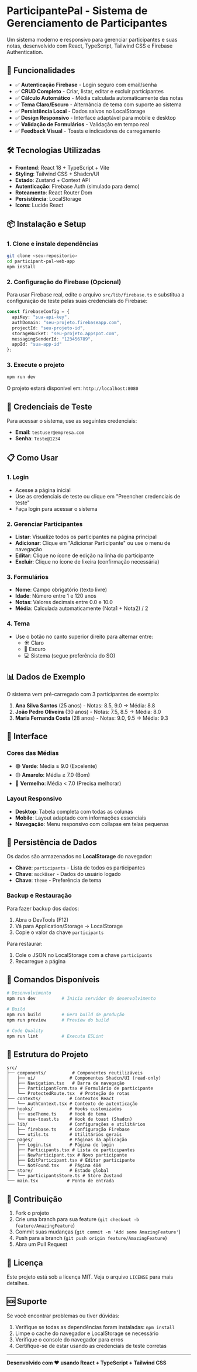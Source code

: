 
# ParticipantePal - Sistema de Gerenciamento de Participantes

Um sistema moderno e responsivo para gerenciar participantes e suas notas, desenvolvido com React, TypeScript, Tailwind CSS e Firebase Authentication.

## 🚀 Funcionalidades

- ✅ **Autenticação Firebase** - Login seguro com email/senha
- ✅ **CRUD Completo** - Criar, listar, editar e excluir participantes
- ✅ **Cálculo Automático** - Média calculada automaticamente das notas
- ✅ **Tema Claro/Escuro** - Alternância de tema com suporte ao sistema
- ✅ **Persistência Local** - Dados salvos no LocalStorage
- ✅ **Design Responsivo** - Interface adaptável para mobile e desktop
- ✅ **Validação de Formulários** - Validação em tempo real
- ✅ **Feedback Visual** - Toasts e indicadores de carregamento

## 🛠️ Tecnologias Utilizadas

- **Frontend**: React 18 + TypeScript + Vite
- **Styling**: Tailwind CSS + Shadcn/UI
- **Estado**: Zustand + Context API
- **Autenticação**: Firebase Auth (simulado para demo)
- **Roteamento**: React Router Dom
- **Persistência**: LocalStorage
- **Icons**: Lucide React

## 📦 Instalação e Setup

### 1. Clone e instale dependências
```bash
git clone <seu-repositorio>
cd participant-pal-web-app
npm install
```

### 2. Configuração do Firebase (Opcional)
Para usar Firebase real, edite o arquivo `src/lib/firebase.ts` e substitua a configuração de teste pelas suas credenciais do Firebase:

```typescript
const firebaseConfig = {
  apiKey: "sua-api-key",
  authDomain: "seu-projeto.firebaseapp.com",
  projectId: "seu-projeto-id",
  storageBucket: "seu-projeto.appspot.com",
  messagingSenderId: "123456789",
  appId: "sua-app-id"
};
```

### 3. Execute o projeto
```bash
npm run dev
```

O projeto estará disponível em: `http://localhost:8080`

## 🔐 Credenciais de Teste

Para acessar o sistema, use as seguintes credenciais:

- **Email**: `testuser@empresa.com`
- **Senha**: `Teste@1234`

## 📋 Como Usar

### 1. Login
- Acesse a página inicial
- Use as credenciais de teste ou clique em "Preencher credenciais de teste"
- Faça login para acessar o sistema

### 2. Gerenciar Participantes
- **Listar**: Visualize todos os participantes na página principal
- **Adicionar**: Clique em "Adicionar Participante" ou use o menu de navegação
- **Editar**: Clique no ícone de edição na linha do participante
- **Excluir**: Clique no ícone de lixeira (confirmação necessária)

### 3. Formulários
- **Nome**: Campo obrigatório (texto livre)
- **Idade**: Número entre 1 e 120 anos
- **Notas**: Valores decimais entre 0.0 e 10.0
- **Média**: Calculada automaticamente (Nota1 + Nota2) / 2

### 4. Tema
- Use o botão no canto superior direito para alternar entre:
  - ☀️ Claro
  - 🌙 Escuro  
  - 💻 Sistema (segue preferência do SO)

## 📊 Dados de Exemplo

O sistema vem pré-carregado com 3 participantes de exemplo:

1. **Ana Silva Santos** (25 anos) - Notas: 8.5, 9.0 → Média: 8.8
2. **João Pedro Oliveira** (30 anos) - Notas: 7.5, 8.5 → Média: 8.0
3. **Maria Fernanda Costa** (28 anos) - Notas: 9.0, 9.5 → Média: 9.3

## 🎨 Interface

### Cores das Médias
- 🟢 **Verde**: Média ≥ 9.0 (Excelente)
- 🟡 **Amarelo**: Média ≥ 7.0 (Bom)
- 🔴 **Vermelho**: Média < 7.0 (Precisa melhorar)

### Layout Responsivo
- **Desktop**: Tabela completa com todas as colunas
- **Mobile**: Layout adaptado com informações essenciais
- **Navegação**: Menu responsivo com collapse em telas pequenas

## 🔄 Persistência de Dados

Os dados são armazenados no **LocalStorage** do navegador:
- **Chave**: `participants` - Lista de todos os participantes
- **Chave**: `mockUser` - Dados do usuário logado
- **Chave**: `theme` - Preferência de tema

### Backup e Restauração
Para fazer backup dos dados:
1. Abra o DevTools (F12)
2. Vá para Application/Storage → LocalStorage
3. Copie o valor da chave `participants`

Para restaurar:
1. Cole o JSON no LocalStorage com a chave `participants`
2. Recarregue a página

## 🚧 Comandos Disponíveis

```bash
# Desenvolvimento
npm run dev          # Inicia servidor de desenvolvimento

# Build
npm run build        # Gera build de produção
npm run preview      # Preview do build

# Code Quality
npm run lint         # Executa ESLint
```

## 🔧 Estrutura do Projeto

```
src/
├── components/          # Componentes reutilizáveis
│   ├── ui/             # Componentes Shadcn/UI (read-only)
│   ├── Navigation.tsx   # Barra de navegação
│   ├── ParticipantForm.tsx # Formulário de participante
│   └── ProtectedRoute.tsx  # Proteção de rotas
├── contexts/           # Contextos React
│   └── AuthContext.tsx # Contexto de autenticação
├── hooks/              # Hooks customizados
│   ├── useTheme.ts     # Hook de tema
│   └── use-toast.ts    # Hook de toast (Shadcn)
├── lib/                # Configurações e utilitários
│   ├── firebase.ts     # Configuração Firebase
│   └── utils.ts        # Utilitários gerais
├── pages/              # Páginas da aplicação
│   ├── Login.tsx       # Página de login
│   ├── Participants.tsx # Lista de participantes
│   ├── NewParticipant.tsx # Novo participante
│   ├── EditParticipant.tsx # Editar participante
│   └── NotFound.tsx    # Página 404
├── store/              # Estado global
│   └── participantsStore.ts # Store Zustand
└── main.tsx           # Ponto de entrada
```

## 🤝 Contribuição

1. Fork o projeto
2. Crie uma branch para sua feature (`git checkout -b feature/AmazingFeature`)
3. Commit suas mudanças (`git commit -m 'Add some AmazingFeature'`)
4. Push para a branch (`git push origin feature/AmazingFeature`)
5. Abra um Pull Request

## 📄 Licença

Este projeto está sob a licença MIT. Veja o arquivo `LICENSE` para mais detalhes.

## 🆘 Suporte

Se você encontrar problemas ou tiver dúvidas:

1. Verifique se todas as dependências foram instaladas: `npm install`
2. Limpe o cache do navegador e LocalStorage se necessário
3. Verifique o console do navegador para erros
4. Certifique-se de estar usando as credenciais de teste corretas

---

**Desenvolvido com ❤️ usando React + TypeScript + Tailwind CSS**
